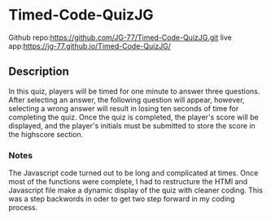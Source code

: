 # Timed-Code-QuizJG
Github repo:https://github.com/JG-77/Timed-Code-QuizJG.git 
live app:https://jg-77.github.io/Timed-Code-QuizJG/ 

## Description
In this quiz, players will be timed for one minute to answer three questions. After selecting an answer, the following question will appear, however, selecting a wrong answer will result in losing ten seconds of time for completing the quiz. Once the quiz is completed, the player's score will be displayed, and the player's initials must be submitted to store the score in the highscore section.

### Notes
The Javascript code turned out to be long and complicated at times. Once most of the functions were complete, I had to restructure the HTMl and Javascript file make a dynamic display of the quiz with cleaner coding. This was a step backwords in oder to get two step forward in my coding process.